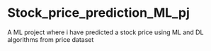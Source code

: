 # Stock_price_prediction_ML_pj
A ML project where i have predicted a stock price using ML and DL algorithms from price dataset
